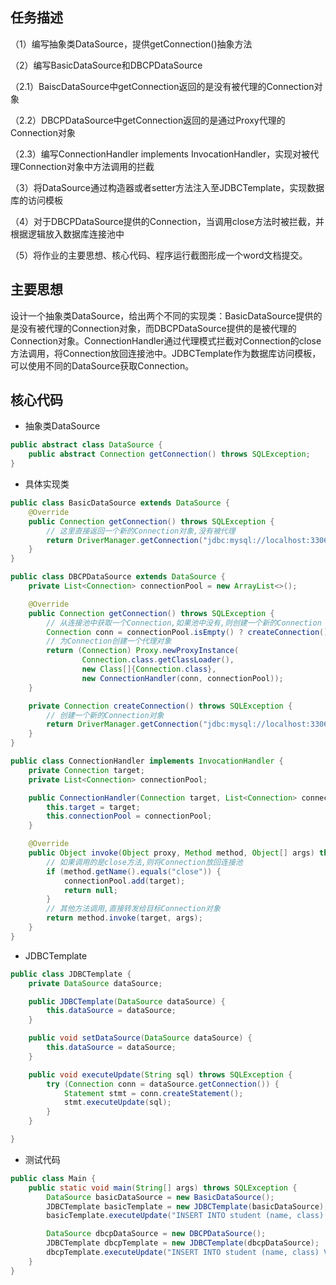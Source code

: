 ## 任务描述

（1）编写抽象类DataSource，提供getConnection()抽象方法

（2）编写BasicDataSource和DBCPDataSource

（2.1）BaiscDataSource中getConnection返回的是没有被代理的Connection对象

（2.2）DBCPDataSource中getConnection返回的是通过Proxy代理的Connection对象

（2.3）编写ConnectionHandler implements InvocationHandler，实现对被代理Connection对象中方法调用的拦截

（3）将DataSource通过构造器或者setter方法注入至JDBCTemplate，实现数据库的访问模板

（4）对于DBCPDataSource提供的Connection，当调用close方法时被拦截，并根据逻辑放入数据库连接池中

（5）将作业的主要思想、核心代码、程序运行截图形成一个word文档提交。

## 主要思想

设计一个抽象类DataSource，给出两个不同的实现类：BasicDataSource提供的是没有被代理的Connection对象，而DBCPDataSource提供的是被代理的Connection对象。ConnectionHandler通过代理模式拦截对Connection的close方法调用，将Connection放回连接池中。JDBCTemplate作为数据库访问模板，可以使用不同的DataSource获取Connection。

## 核心代码

- 抽象类DataSource

```java
public abstract class DataSource {
    public abstract Connection getConnection() throws SQLException;
}
```

- 具体实现类

```java
public class BasicDataSource extends DataSource {
    @Override
    public Connection getConnection() throws SQLException {
        // 这里直接返回一个新的Connection对象,没有被代理
        return DriverManager.getConnection("jdbc:mysql://localhost:3306/test", "username", "password");
    }
}
```

```java
public class DBCPDataSource extends DataSource {
    private List<Connection> connectionPool = new ArrayList<>();

    @Override
    public Connection getConnection() throws SQLException {
        // 从连接池中获取一个Connection,如果池中没有,则创建一个新的Connection
        Connection conn = connectionPool.isEmpty() ? createConnection() : connectionPool.remove(0);
        // 为Connection创建一个代理对象
        return (Connection) Proxy.newProxyInstance(
                Connection.class.getClassLoader(),
                new Class[]{Connection.class},
                new ConnectionHandler(conn, connectionPool));
    }

    private Connection createConnection() throws SQLException {
        // 创建一个新的Connection对象
        return DriverManager.getConnection("jdbc:mysql://localhost:3306/test", "username", "password");
    }
}
```

```java
public class ConnectionHandler implements InvocationHandler {
    private Connection target;
    private List<Connection> connectionPool;

    public ConnectionHandler(Connection target, List<Connection> connectionPool) {
        this.target = target;
        this.connectionPool = connectionPool;
    }

    @Override
    public Object invoke(Object proxy, Method method, Object[] args) throws Throwable {
        // 如果调用的是close方法,则将Connection放回连接池
        if (method.getName().equals("close")) {
            connectionPool.add(target);
            return null;
        }
        // 其他方法调用,直接转发给目标Connection对象
        return method.invoke(target, args);
    }
}
```

- JDBCTemplate

```java
public class JDBCTemplate {
    private DataSource dataSource;

    public JDBCTemplate(DataSource dataSource) {
        this.dataSource = dataSource;
    }

    public void setDataSource(DataSource dataSource) {
        this.dataSource = dataSource;
    }

    public void executeUpdate(String sql) throws SQLException {
        try (Connection conn = dataSource.getConnection()) {
            Statement stmt = conn.createStatement();
            stmt.executeUpdate(sql);
        }
    }

}
```

- 测试代码

```java
public class Main {
    public static void main(String[] args) throws SQLException {
        DataSource basicDataSource = new BasicDataSource();
        JDBCTemplate basicTemplate = new JDBCTemplate(basicDataSource);
        basicTemplate.executeUpdate("INSERT INTO student (name, class) VALUES (\"李伟\", \"2101\")");

        DataSource dbcpDataSource = new DBCPDataSource();
        JDBCTemplate dbcpTemplate = new JDBCTemplate(dbcpDataSource);
        dbcpTemplate.executeUpdate("INSERT INTO student (name, class) VALUES (\"陈天明\", \"2102\")");
    }
}
```